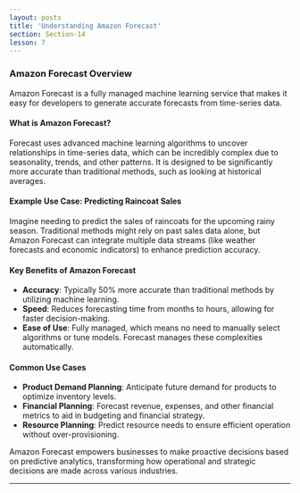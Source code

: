 ```yaml
---
layout: posts
title: 'Understanding Amazon Forecast'
section: Section-14
lesson: 7
---
```


### Amazon Forecast Overview

Amazon Forecast is a fully managed machine learning service that makes it easy for developers to generate accurate forecasts from time-series data.

<!-- pagebreak -->

#### What is Amazon Forecast?

Forecast uses advanced machine learning algorithms to uncover relationships in time-series data, which can be incredibly complex due to seasonality, trends, and other patterns. It is designed to be significantly more accurate than traditional methods, such as looking at historical averages.

<!-- pagebreak -->

#### Example Use Case: Predicting Raincoat Sales

Imagine needing to predict the sales of raincoats for the upcoming rainy season. Traditional methods might rely on past sales data alone, but Amazon Forecast can integrate multiple data streams (like weather forecasts and economic indicators) to enhance prediction accuracy.

<!-- pagebreak -->

#### Key Benefits of Amazon Forecast

- **Accuracy**: Typically 50% more accurate than traditional methods by utilizing machine learning.
- **Speed**: Reduces forecasting time from months to hours, allowing for faster decision-making.
- **Ease of Use**: Fully managed, which means no need to manually select algorithms or tune models. Forecast manages these complexities automatically.

<!-- pagebreak -->

#### Common Use Cases

- **Product Demand Planning**: Anticipate future demand for products to optimize inventory levels.
- **Financial Planning**: Forecast revenue, expenses, and other financial metrics to aid in budgeting and financial strategy.
- **Resource Planning**: Predict resource needs to ensure efficient operation without over-provisioning.

Amazon Forecast empowers businesses to make proactive decisions based on predictive analytics, transforming how operational and strategic decisions are made across various industries.

---
